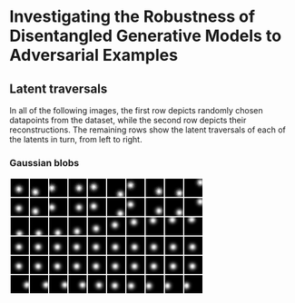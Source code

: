 # Investigating the Robustness of Disentangled Generative Models to Adversarial Examples

## Latent traversals

In all of the following images, the first row depicts randomly chosen datapoints from the dataset, while the second row depicts their reconstructions. The remaining rows show the latent traversals of each of the latents in turn, from left to right.

### Gaussian blobs

![Gaussian blobs FactorVAE traversal](imgs/blobs-factorvae-traversal.png)
